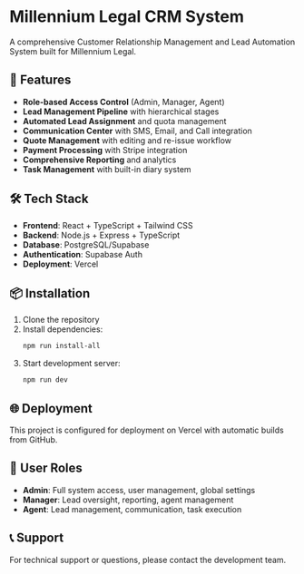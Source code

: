 # Millennium Legal CRM System

A comprehensive Customer Relationship Management and Lead Automation System built for Millennium Legal.

## 🚀 Features

- **Role-based Access Control** (Admin, Manager, Agent)
- **Lead Management Pipeline** with hierarchical stages
- **Automated Lead Assignment** and quota management
- **Communication Center** with SMS, Email, and Call integration
- **Quote Management** with editing and re-issue workflow
- **Payment Processing** with Stripe integration
- **Comprehensive Reporting** and analytics
- **Task Management** with built-in diary system

## 🛠️ Tech Stack

- **Frontend**: React + TypeScript + Tailwind CSS
- **Backend**: Node.js + Express + TypeScript
- **Database**: PostgreSQL/Supabase
- **Authentication**: Supabase Auth
- **Deployment**: Vercel

## 📦 Installation

1. Clone the repository
2. Install dependencies:
   ```bash
   npm run install-all
   ```
3. Start development server:
   ```bash
   npm run dev
   ```

## 🌐 Deployment

This project is configured for deployment on Vercel with automatic builds from GitHub.

## 👥 User Roles

- **Admin**: Full system access, user management, global settings
- **Manager**: Lead oversight, reporting, agent management
- **Agent**: Lead management, communication, task execution

## 📞 Support

For technical support or questions, please contact the development team.